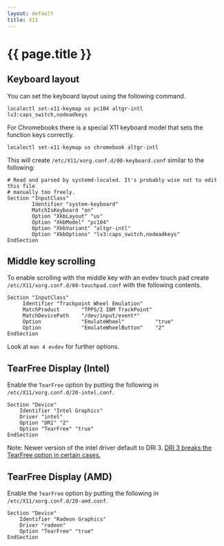 ```yaml
---
layout: default
title: X11
---
```


# {{ page.title }}

Keyboard layout
---------------

You can set the keyboard layout using the following command.

    localectl set-x11-keymap us pc104 altgr-intl lv3:caps_switch,nodeadkeys

For Chromebooks there is a special X11 keyboard model that sets the function keys correctly.

    localectl set-x11-keymap us chromebook altgr-intl

This will create `/etc/X11/xorg.conf.d/00-keyboard.conf` similar to the
following:

    # Read and parsed by systemd-localed. It's probably wise not to edit this file
    # manually too freely.
    Section "InputClass"
            Identifier "system-keyboard"
            MatchIsKeyboard "on"
            Option "XkbLayout" "us"
            Option "XkbModel" "pc104"
            Option "XkbVariant" "altgr-intl"
            Option "XkbOptions" "lv3:caps_switch,nodeadkeys"
    EndSection

Middle key scrolling
--------------------

To enable scrolling with the middle key with an evdev touch pad create
`/etc/X11/xorg.conf.d/00-touchpad.conf` with the following contents.

    Section "InputClass"
         Identifier "Trackpoint Wheel Emulation"
         MatchProduct       "TPPS/2 IBM TrackPoint"
         MatchDevicePath    "/dev/input/event*"
         Option             "EmulateWheel"          "true"
         Option             "EmulateWheelButton"    "2"
    EndSection

Look at `man 4 evdev` for further options.

TearFree Display (Intel)
------------------------

Enable the `TearFree` option by putting the following in
`/etc/X11/xorg.conf.d/20-intel.conf`.

    Section "Device"
        Identifier "Intel Graphics"
        Driver "intel"
        Option "DRI" "2"
        Option "TearFree" "true"
    EndSection

Note: Newer version of the intel driver default to DRI 3.
[DRI 3 breaks the TearFree option in certain cases.](https://bugs.freedesktop.org/show_bug.cgi?id=96847)

TearFree Display (AMD)
------------------------

Enable the `TearFree` option by putting the following in
`/etc/X11/xorg.conf.d/20-amd.conf`.

    Section "Device"
        Identifier "Radeon Graphics"
        Driver "radeon"
        Option "TearFree" "true"
    EndSection
